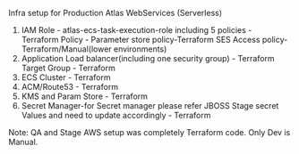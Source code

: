 Infra setup for Production Atlas WebServices (Serverless)

1. IAM Role - atlas-ecs-task-execution-role including 5 policies - Terraform
   Policy - Parameter store policy-Terraform
             SES Access policy- Terraform/Manual(lower environments)
2. Application Load balancer(including one security group)  - Terraform
   Target Group - Terraform
3. ECS Cluster - Terraform
4. ACM/Route53  - Terraform
5. KMS and Param Store - Terraform
6. Secret Manager-for Secret manager please refer JBOSS Stage secret Values and need to update accordingly - Terraform


Note: QA and Stage AWS setup was completely Terraform code.
Only Dev is Manual.

